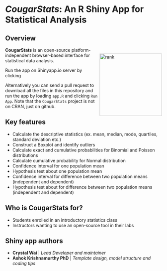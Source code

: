 <!---
![CougarStats logo](https://github.com/cwai097/COMP5690/blob/master/www/CougarStats.png)
-->

# _CougarStats_: An R Shiny App for Statistical Analysis

## Overview

<img align="right" src="https://github.com/cwai097/COMP5690/blob/master/www/CougarStats.png" alt="rank" width="200" style="margin-top: 20px" /> 

**CougarStats** is an open-source platform-independent browser-based interface for statistical data analysis. 

Run the app on Shinyapp.io server by clicking 

Alternatively you can send a pull request to download all the files in this repository and run the app by loading `app.R` and clicking `Run App`. Note that the ``CougarStats`` project is not on CRAN, just on github.

## Key features

- Calculate the descriptive statistics (ex. mean, median, mode, quartiles, standard deviation etc.)
- Construct a Boxplot and identify outliers
- Calculate exact and cumulative probabilities for Binomial and Poisson distributions
- Calculate cumulative probability for Normal distribution
- Confidence interval for one population mean
- Hypothesis test about one population mean
- Confidence interval for difference between two population means (independent and dependent)
- Hypothesis test about for difference between two population means (independent and dependent)

## Who is CougarStats for?

- Students enrolled in an introductory statistics class
- Instructors wanting to use an open-source tool in their labs

## Shiny app authors

* **Crystal Wai** | *Lead Developer and maintainer*
* **Ashok Krishnamurthy PhD** | *Template design, model structure and coding tips*
